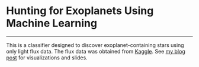 # Hunting for Exoplanets Using Machine Learning
---

This is a classifier designed to discover exoplanet-containing stars using only light flux data. The flux data was obtained from [Kaggle](https://www.kaggle.com/keplersmachines/kepler-labelled-time-series-data). See [my blog post](https://aleksod.github.io/Exoplanet-Hunter/) for visualizations and slides.
